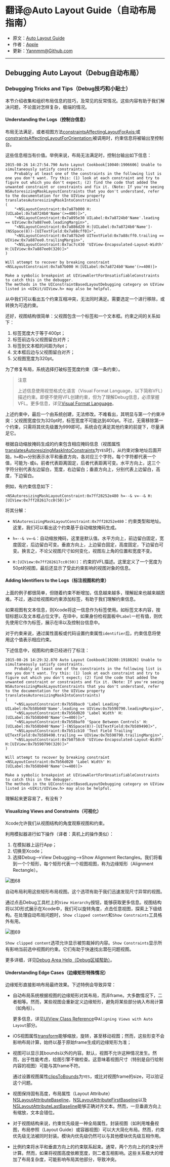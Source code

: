 # 翻译@Auto Layout Guide（自动布局指南）

- 原文：[Auto Layout Guide](https://developer.apple.com/library/content/documentation/UserExperience/Conceptual/AutolayoutPG/index.html#//apple_ref/doc/uid/TP40010853)
- 作者：[Apple](https://developer.apple.com/library/content/navigation/)
- 更新：[Yannmm@Github.com](https://github.com/Yannmm/Auto-Layout-Guide-Chinese-Translation)

---

## Debugging Auto Layout（Debug自动布局）

### Debugging Tricks and Tips（Debug技巧和小贴士）

本节介绍收集和组织布局信息的技巧，及常见的反常情况。这些内容有助于我们解决问题，不论面对怎样复杂，极端的情况。

#### Understanding the Logs（控制台信息）

布局无法满足，或者视图方法[constraintsAffectingLayoutForAxis:](https://developer.apple.com/documentation/uikit/uiview/1622432-constraintsaffectinglayout)或[constraintsAffectingLayoutForOrientation:](https://developer.apple.com/documentation/appkit/nsview/1525968-constraintsaffectinglayout)被调用时，约束信息将被输出至控制台。

这些信息相当有价值。举例来说，布局无法满足时，控制台输出如下信息：

```
2015-08-26 14:27:54.790 Auto Layout Cookbook[10040:1906606] Unable to simultaneously satisfy constraints.
    Probably at least one of the constraints in the following list is one you don't want. Try this: (1) look at each constraint and try to figure out which you don't expect; (2) find the code that added the unwanted constraint or constraints and fix it. (Note: If you're seeing NSAutoresizingMaskLayoutConstraints that you don't understand, refer to the documentation for the UIView property translatesAutoresizingMaskIntoConstraints) 
(
    "<NSLayoutConstraint:0x7a87b000 H:[UILabel:0x7a8724b0'Name'(>=400)]>",
    "<NSLayoutConstraint:0x7a895e30 UILabel:0x7a8724b0'Name'.leading == UIView:0x7a887ee0.leadingMargin>",
    "<NSLayoutConstraint:0x7a886d20 H:[UILabel:0x7a8724b0'Name']-(NSSpace(8))-[UITextField:0x7a88cff0]>",
    "<NSLayoutConstraint:0x7a87b2e0 UITextField:0x7a88cff0.trailing == UIView:0x7a887ee0.trailingMargin>",
    "<NSLayoutConstraint:0x7ac7c430 'UIView-Encapsulated-Layout-Width' H:[UIView:0x7a887ee0(320)]>"
)
 
Will attempt to recover by breaking constraint
<NSLayoutConstraint:0x7a87b000 H:[UILabel:0x7a8724b0'Name'(>=400)]>
 
Make a symbolic breakpoint at UIViewAlertForUnsatisfiableConstraints to catch this in the debugger.
The methods in the UIConstraintBasedLayoutDebugging category on UIView listed in <UIKit/UIView.h> may also be helpful.
```

从中我们可以看出五个约束互相冲突，无法同时满足。需要选定一个进行移除，或转换为可选约束。

还好，视图结构很简单：父视图包含一个标签和一个文本框。约束之间的关系如下：

1. 标签宽度大于等于400pt；
2. 标签前边与父视图留白对齐；
3. 标签到文本框的间距为8pt；
4. 文本框后边与父视图留白对齐；
5. 父视图宽度为320pt。

为了修复布局，系统选择打破标签宽度约束（第一条约束）。

>注意
>
>上述信息使用视觉格式化语言（Visual Format Language，以下简称VFL）描述约束。即便不使用VFL创建约束，但为了理解Debug信息，必须掌握VFL。更多信息，详见[Visual Format Language](https://developer.apple.com/library/content/documentation/UserExperience/Conceptual/AutolayoutPG/VisualFormatLanguage.html#//apple_ref/doc/uid/TP40010853-CH27-SW1)。


上述约束中，最后一个由系统创建，无法修改。不难看出，其明显与第一个约束冲突：父视图宽度仅为320pt时，标签宽度不可能达到400pt。不过，无需移除第一个约束，只需将其优先级置为999即可。系统会在满足其他约束的前提下，尽量满足它。

根据自动缩放掩码生成的约束包含相应掩码信息（视图属性[translatesAutoresizingMaskIntoConstraints](https://developer.apple.com/documentation/uikit/uiview/1622572-translatesautoresizingmaskintoco)为`YES`时）。从约束对象地址后面开始，`h=`和`v=`分别表示水平和垂直方向，各对应三个字符。每个字符都代表一个值，可能为`-`或`&`，前者代表距离固定，后者代表距离可变。水平方向上，这三个字符分别代表左边留白，宽度，右边留白；垂直方向上，分别代表上边留白，高度，下边留白。

例如，有约束信息如下：

```
<NSAutoresizingMaskLayoutConstraint:0x7ff28252e480 h=--& v=--& H:[UIView:0x7ff282617cc0(50)]>"
```

将其分解：

- `NSAutoresizingMaskLayoutConstraint:0x7ff28252e480`：约束类型和地址。这里，我们可以看出这个约束基于自动缩放掩码生成。

- `h=--& v=—&`：自动缩放掩码，这里是默认值。水平方向上，前边留白固定，宽度固定，后边留白可变。垂直方向上，上边留白固定，高度固定，下边留白可变。换言之，不论父视图尺寸如何变化，视图左上角的位置和宽度不变。

- `H:[UIView:0x7ff282617cc0(50)]`：约束的VFL描述。这里定义了一个宽度为50pt的视图，最后还显示了受此约束影响的视图对象的信息。



#### Adding Identifiers to the Logs（标注视图和约束）

上面的例子都很简单，但随着约束不断增加，信息越来越多，理解起来也越来越困难。不过，通过给视图和约束添加标签，有助于我们理解约束信息。

如果视图有文本信息，则Xcode将这一信息作为标签使用。如标签文本内容，按钮标题以及文本框占位文字。在IB中，如果身份检视面板中`Label`一栏有值，则优先使用它作为标签，展示在IB以及控制台信息中。

对于约束来说，通过属性面板或代码设置约束属性`identifier`后，约束信息将使用这个值表示相应约束。

下述信息中，视图和约束已经进行了标注：

```
2015-08-26 14:29:32.870 Auto Layout Cookbook[10208:1918826] Unable to simultaneously satisfy constraints.
    Probably at least one of the constraints in the following list is one you don't want. Try this: (1) look at each constraint and try to figure out which you don't expect; (2) find the code that added the unwanted constraint or constraints and fix it. (Note: If you're seeing NSAutoresizingMaskLayoutConstraints that you don't understand, refer to the documentation for the UIView property translatesAutoresizingMaskIntoConstraints) 
(
    "<NSLayoutConstraint:0x7b58bac0 'Label Leading' UILabel:0x7b58b040'Name'.leading == UIView:0x7b590790.leadingMargin>",
    "<NSLayoutConstraint:0x7b56d020 'Label Width' H:[UILabel:0x7b58b040'Name'(>=400)]>",
    "<NSLayoutConstraint:0x7b58baf0 'Space Between Controls' H:[UILabel:0x7b58b040'Name']-(NSSpace(8))-[UITextField:0x7b589490]>",
    "<NSLayoutConstraint:0x7b51cb10 'Text Field Trailing' UITextField:0x7b589490.trailing == UIView:0x7b590790.trailingMargin>",
    "<NSLayoutConstraint:0x7b0758c0 'UIView-Encapsulated-Layout-Width' H:[UIView:0x7b590790(320)]>"
)
 
Will attempt to recover by breaking constraint
<NSLayoutConstraint:0x7b56d020 'Label Width' H:[UILabel:0x7b58b040'Name'(>=400)]>
 
Make a symbolic breakpoint at UIViewAlertForUnsatisfiableConstraints to catch this in the debugger.
The methods in the UIConstraintBasedLayoutDebugging category on UIView listed in <UIKit/UIView.h> may also be helpful.
```

理解起来更容易了，有没有？


#### Visualizing Views and Constraints（可视化）

Xcode允许我们从视图结构的角度观察视图和约束。

利用模拟器进行如下操作（译者：真机上的操作类似）：

1. 在模拟器上运行App；
2. 切换至Xcode；
3. 选择Debug-->View Debugging-->Show Alignment Rectangles。我们将看到一个个矩形，每个矩形代表一个视图视图，称为边缘矩形（Alignment Rectangle）。

![图68](http://ohqrsnfvu.bkt.clouddn.com/auto-layout-guide/%E5%9B%BE68.png)

自动布局利用这些矩形布局视图。这个选项有助于我们迅速发现尺寸异常的视图。

通过点击Debug工具栏上的`View Hierarchy`按钮，能够获取更多信息。视图结构将以3D形式展示在Xcode中，我们可以旋转角度，点击任意视图，探索上下级结构。在处理自动布局问题时，`Show clipped content`和`Show Constraints`工具格外有用。

![图69](http://ohqrsnfvu.bkt.clouddn.com/auto-layout-guide/%E5%9B%BE69.png)

`Show clipped content`选项允许显示被剪裁掉的内容。`Show Constraints`显示所有影响当前选中视图的约束。它们有助于快速找出潜在问题视图。

更多详细，详见[Debug Area Help（Debug区域帮助）](http://help.apple.com/xcode)。

#### Understanding Edge Cases（边缘矩形特殊情况）

边缘矩形直接影响布局最终效果。下述特例会导致异常：

- 自动布局系统根据视图的边缘矩形对其布局，而非frame。大多数情况下，二者相等。然而，某些视图会重新定义边缘矩形，避免将某些部分纳入布局计算（如角标）。

	更多信息，详见[UIView Class Reference](https://developer.apple.com/documentation/uikit/uiview)中`Aligning Views with Auto Layout`部分。
	
- iOS视图属性[transform](https://developer.apple.com/documentation/uikit/uiview/1622459-transform)能够缩放，旋转，甚至移动视图；然而，这些形变不会影响布局计算，始终以基于原始frame生成的边缘矩形为准；
- 视图可以显示其bounds以外的内容。默认，视图不允许这种情况发生。然而，出于性能考虑，绘图引擎不做检查。这意味着视图尺寸（特别是自行绘制内容的视图）可能与其frame不符。

	 通过设置视图属性[clipsToBounds](https://developer.apple.com/documentation/uikit/uiview/1622415-clipstobounds)为`YES`，或比对视图frame的size，可以验证这个问题。
	 
- 视图保持固有高度，布局属性（Layout Attribute）[NSLayoutAttributeBaseline](https://developer.apple.com/documentation/uikit/nslayoutattribute/nslayoutattributebaseline)，[NSLayoutAttributeFirstBaseline](https://developer.apple.com/documentation/appkit/nslayoutattribute/1524409-firstbaseline)以及[NSLayoutAttributeLastBaseline](https://developer.apple.com/documentation/uikit/nslayoutattribute/nslayoutattributelastbaseline)能够正确对齐文本。然而，一旦垂直方向上有缩放，文本会错位。
- 对于视图结构来说，约束优先级是一种全局属性。封装视图（如利用堆叠视图，布局参照（Layout Guide）或容器视图）可以大大简化布局。然而，约束优先级无法被同时封装。模块内优先级仍然可以与其他模块优先级互相作用。
- 比例约束将水平和垂直方向上的约束联系起来。通常，两个方向上的约束分开计算。然而，如果将视图高度依赖宽度，则二者互相影响。这些关系极大的增加了布局复杂度，可能影响布局其他部分，导致冲突。

